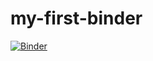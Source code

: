 # my-first-binder
[![Binder](https://mybinder.org/badge_logo.svg)](https://mybinder.org/v2/gh/parthshah2595/my-first-binder.git/HEAD)
